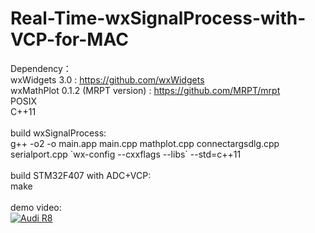 # Real-Time-wxSignalProcess-with-VCP-for-MAC

Dependency：
</br>
wxWidgets 3.0 : https://github.com/wxWidgets
</br>
wxMathPlot 0.1.2 (MRPT version) : https://github.com/MRPT/mrpt
</br>
POSIX
</br>
C++11
</br></br>
build wxSignalProcess:
</br>
g++ -o2 -o main.app main.cpp mathplot.cpp connectargsdlg.cpp serialport.cpp \`wx-config --cxxflags --libs\` --std=c++11
</br></br>
build STM32F407 with ADC+VCP:
</br>
make
</br></br>
demo video:
</br>
[![Audi R8](http://img.youtube.com/vi/3fFxT0YeQAM/0.jpg)](https://youtu.be/3fFxT0YeQAM)
